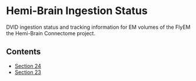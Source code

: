 Hemi-Brain Ingestion Status
===========================

DVID ingestion status and tracking information for EM
volumes of the FlyEM the Hemi-Brain Connectome project.

<!-- Hint: Markdown tables are easer to write/edit using an online tool:
     https://www.tablesgenerator.com/markdown_tables -->


Contents
--------

- [Section 24](./section-24.md)
- [Section 23](./section-23.md)
